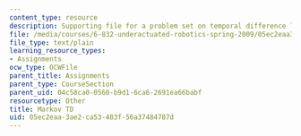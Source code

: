 ```yaml
---
content_type: resource
description: Supporting file for a problem set on temporal difference learning.
file: /media/courses/6-832-underactuated-robotics-spring-2009/05ec2eaa3ae2ca53483f56a37484787d_markov_td.m
file_type: text/plain
learning_resource_types:
- Assignments
ocw_type: OCWFile
parent_title: Assignments
parent_type: CourseSection
parent_uid: 04c58ca0-0560-b9d1-6ca6-2691ea66babf
resourcetype: Other
title: Markov TD
uid: 05ec2eaa-3ae2-ca53-483f-56a37484787d
---
```

